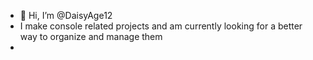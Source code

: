 - 👋 Hi, I’m @DaisyAge12
- I make console related projects and am currently looking for a better way to organize and manage them
- 
<!---
DaisyAge12/DaisyAge12 is a ✨ special ✨ repository because its `README.md` (this file) appears on your GitHub profile.
You can click the Preview link to take a look at your changes.
--->

